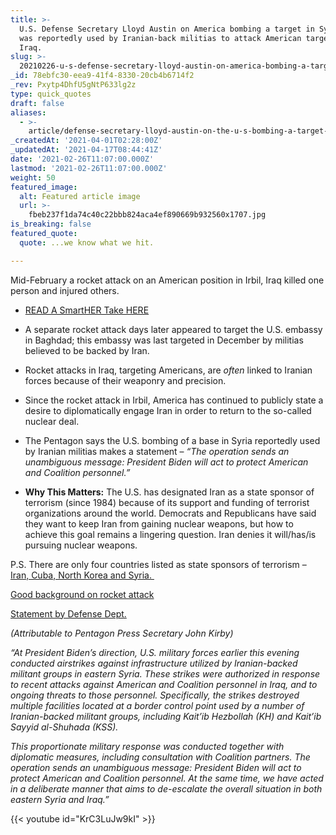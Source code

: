 ```yaml
---
title: >-
  U.S. Defense Secretary Lloyd Austin on America bombing a target in Syria that
  was reportedly used by Iranian-back militias to attack American targets in
  Iraq.
slug: >-
  20210226-u-s-defense-secretary-lloyd-austin-on-america-bombing-a-target-in-syria-that-was-reportedly
_id: 78ebfc30-eea9-41f4-8330-20cb4b6714f2
_rev: Pxytp4DhfU5gNtP633lg2z
type: quick_quotes
draft: false
aliases:
  - >-
    article/defense-secretary-lloyd-austin-on-the-u-s-bombing-a-target-in-syria-allegedly-used-by-iranian-back-militias-who-attacked-american-targets-last-week/
_createdAt: '2021-04-01T02:28:00Z'
_updatedAt: '2021-04-17T08:44:41Z'
date: '2021-02-26T11:07:00.000Z'
lastmod: '2021-02-26T11:07:00.000Z'
weight: 50
featured_image:
  alt: Featured article image
  url: >-
    fbeb237f1da74c40c22bbb824aca4ef890669b932560x1707.jpg
is_breaking: false
featured_quote:
  quote: ...we know what we hit.

---
```

Mid-February a rocket attack on an American position in Irbil, Iraq killed one person and injured others.

  * [READ A SmartHER Take HERE](https://smarthernews.com/first-foreign-policy-test/)

* A separate rocket attack days later appeared to target the U.S. embassy in Baghdad; this embassy was last targeted in December by militias believed to be backed by Iran.
* Rocket attacks in Iraq, targeting Americans, are *often* linked to Iranian forces because of their weaponry and precision.
* Since the rocket attack in Irbil, America has continued to publicly state a desire to diplomatically engage Iran in order to return to the so-called nuclear deal.
* The Pentagon says the U.S. bombing of a base in Syria reportedly used by Iranian militias makes a statement – _“The operation sends an unambiguous message: President Biden will act to protect American and Coalition personnel.”_
* **Why This Matters:** The U.S. has designated Iran as a state sponsor of terrorism (since 1984) because of its support and funding of terrorist organizations around the world. Democrats and Republicans have said they want to keep Iran from gaining nuclear weapons, but how to achieve this goal remains a lingering question. Iran denies it will/has/is pursuing nuclear weapons.

P.S. There are only four countries listed as state sponsors of terrorism – [Iran, Cuba, North Korea and Syria. ](https://www.state.gov/state-sponsors-of-terrorism/)

[Good background on rocket attack](https://www.usatoday.com/story/news/world/2021/02/25/united-states-bombs-facilities-syria-used-iran-backed-militia/6826992002/)

[Statement by Defense Dept.](https://www.defense.gov/Newsroom/Releases/Release/Article/2516518/us-conducts-defensive-precision-strike/)

_(Attributable to Pentagon Press Secretary John Kirby)_

_“At President Biden’s direction, U.S. military forces earlier this evening conducted airstrikes against infrastructure utilized by Iranian-backed militant groups in eastern Syria. These strikes were authorized in response to recent attacks against American and Coalition personnel in Iraq, and to ongoing threats to those personnel. Specifically, the strikes destroyed multiple facilities located at a border control point used by a number of Iranian-backed militant groups, including Kait’ib Hezbollah (KH) and Kait’ib Sayyid al-Shuhada (KSS)._

_This proportionate military response was conducted together with diplomatic measures, including consultation with Coalition partners. The operation sends an unambiguous message: President Biden will act to protect American and Coalition personnel. At the same time, we have acted in a deliberate manner that aims to de-escalate the overall situation in both eastern Syria and Iraq.”_



{{< youtube id="KrC3LuJw9kI" >}}